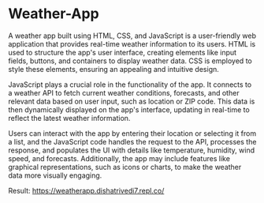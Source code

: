 # Weather-App
A weather app built using HTML, CSS, and JavaScript is a user-friendly web application that provides real-time weather information to its users. HTML is used to structure the app's user interface, creating elements like input fields, buttons, and containers to display weather data. CSS is employed to style these elements, ensuring an appealing and intuitive design.

JavaScript plays a crucial role in the functionality of the app. It connects to a weather API to fetch current weather conditions, forecasts, and other relevant data based on user input, such as location or ZIP code. This data is then dynamically displayed on the app's interface, updating in real-time to reflect the latest weather information.

Users can interact with the app by entering their location or selecting it from a list, and the JavaScript code handles the request to the API, processes the response, and populates the UI with details like temperature, humidity, wind speed, and forecasts. Additionally, the app may include features like graphical representations, such as icons or charts, to make the weather data more visually engaging.

Result: https://weatherapp.dishatrivedi7.repl.co/
